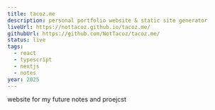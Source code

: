 ```yaml
---
title: tacoz.me
description: personal portfolio website & static site generator
liveUrl: https://nottacoz.github.io/tacoz.me/
githubUrl: https://github.com/NotTacoz/tacoz.me/
status: live
tags:
  - react
  - typescript
  - nextjs
  - notes
year: 2025
---
```

website for my future notes and proejcst
